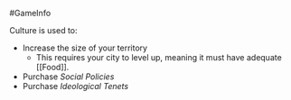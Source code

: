#GameInfo

Culture is used to:
 - Increase the size of your territory
     - This requires your city to level up, meaning it must have adequate [[Food]].
 - Purchase *Social Policies*
 - Purchase *Ideological Tenets*
